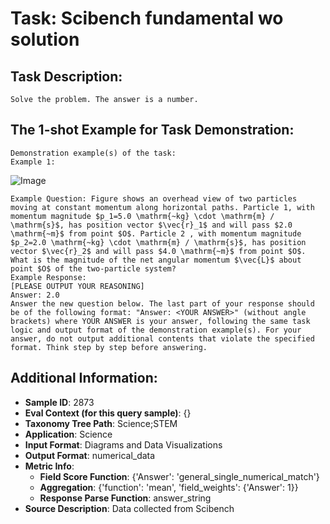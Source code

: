 # Task: Scibench fundamental wo solution

## Task Description:

```
Solve the problem. The answer is a number.
```

## The 1-shot Example for Task Demonstration:

```
Demonstration example(s) of the task:
Example 1:
```

![Image](1.png)

```
Example Question: Figure shows an overhead view of two particles moving at constant momentum along horizontal paths. Particle 1, with momentum magnitude $p_1=5.0 \mathrm{~kg} \cdot \mathrm{m} / \mathrm{s}$, has position vector $\vec{r}_1$ and will pass $2.0 \mathrm{~m}$ from point $O$. Particle 2 , with momentum magnitude $p_2=2.0 \mathrm{~kg} \cdot \mathrm{m} / \mathrm{s}$, has position vector $\vec{r}_2$ and will pass $4.0 \mathrm{~m}$ from point $O$. What is the magnitude of the net angular momentum $\vec{L}$ about point $O$ of the two-particle system?
Example Response:
[PLEASE OUTPUT YOUR REASONING]
Answer: 2.0
Answer the new question below. The last part of your response should be of the following format: "Answer: <YOUR ANSWER>" (without angle brackets) where YOUR ANSWER is your answer, following the same task logic and output format of the demonstration example(s). For your answer, do not output additional contents that violate the specified format. Think step by step before answering.
```

## Additional Information:

- **Sample ID**: 2873
- **Eval Context (for this query sample)**: {}
- **Taxonomy Tree Path**: Science;STEM
- **Application**: Science
- **Input Format**: Diagrams and Data Visualizations
- **Output Format**: numerical_data
- **Metric Info**:
  - **Field Score Function**: {'Answer': 'general_single_numerical_match'}
  - **Aggregation**: {'function': 'mean', 'field_weights': {'Answer': 1}}
  - **Response Parse Function**: answer_string
- **Source Description**: Data collected from Scibench
